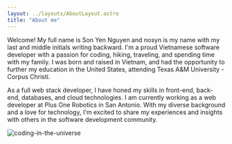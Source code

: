 ```yaml
---
layout: ../layouts/AboutLayout.astro
title: "About me"
---
```


<div>
  <p>
    Welcome! My full name is Son Yen Nguyen and
    <span class="font-bold italic">nosyn</span>
    is my name with my last and middle initials writing backward. I'm a proud Vietnamese
    software developer with a passion for coding, hiking, traveling, and spending
    time with my family. I was born and raised in Vietnam, and had the opportunity
    to further my education in the United States, attending Texas A&M University -
    Corpus Christi.
  </p>
  <p>
    As a full web stack developer, I have honed my skills in front-end, back-end,
    databases, and cloud technologies. I am currently working as a web developer
    at Plus One Robotics in San Antonio. With my diverse background and a love for
    technology, I'm excited to share my experiences and insights with others in
    the software development community.
  </p>
</div>

<div>
  <img src="/assets/dev.png"  alt="coding-in-the-universe">
</div>

